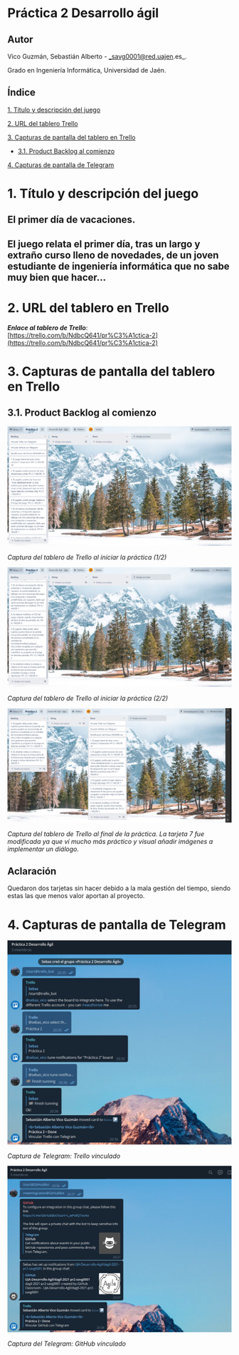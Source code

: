 <a name="top"></a>

# Práctica 2 Desarrollo ágil

## Autor

Vico Guzmán, Sebastián Alberto - _savg0001@red.uajen.es_.

Grado en Ingeniería Informática, Universidad de Jaén.

## Índice

[1. Título y descripción del juego](#titulo)

[2. URL del tablero Trello](#trello)

[3. Capturas de pantalla del tablero en Trello](#capturasTrello)

- [3.1. Product Backlog al comienzo](#comienzo)

[4. Capturas de pantalla de Telegram](#telegram)

<a name="titulo"></a>

# 1. Título y descripción del juego

## **El primer día de vacaciones.**

## El juego relata el primer día, tras un largo y extraño curso lleno de novedades, de un joven estudiante de ingeniería informática que no sabe muy bien que hacer...

<a name="trello"></a>

# 2. URL del tablero en Trello

**_Enlace al tablero de Trello_**: [https://trello.com/b/NdbcQ641/pr%C3%A1ctica-2](https://trello.com/b/NdbcQ641/pr%C3%A1ctica-2)

<a name="capturasTrello"></a>

# 3. Capturas de pantalla del tablero en Trello

<a name="comienzo"></a>

## 3.1. Product Backlog al comienzo

![Captura1](https://github.com/UJA-Desarrollo-Agil/dagil-2021-pr2-savg0001/blob/desarrollo/img/PBacklogordenado.PNG)

_Captura del tablero de Trello al iniciar la práctica (1/2)_

![Captura2](https://github.com/UJA-Desarrollo-Agil/dagil-2021-pr2-savg0001/blob/desarrollo/img/PBacklogordenado2.PNG)

_Captura del tablero de Trello al iniciar la práctica (2/2)_

![Captura3](https://github.com/UJA-Desarrollo-Agil/dagil-2021-pr2-savg0001/blob/desarrollo/img/Fin.PNG)

_Captura del tablero de Trello al final de la práctica. La tarjeta 7 fue modificada ya que ví mucho más práctico y visual añadir imágenes a implementar un diálogo._

## Aclaración

Quedaron dos tarjetas sin hacer debido a la mala gestión del tiempo, siendo estas las que menos valor aportan al proyecto.

<a name="capturasTrello"></a>

# 4. Capturas de pantalla de Telegram

![Captura5](https://github.com/UJA-Desarrollo-Agil/dagil-2021-pr2-savg0001/blob/desarrollo/img/VinculadoTrelloo.PNG)

_Captura de Telegram: Trello vinculado_

![Captura6](https://github.com/UJA-Desarrollo-Agil/dagil-2021-pr2-savg0001/blob/desarrollo/img/VinculadoGitHubb.PNG)

_Captura del Telegram: GitHub vinculado_